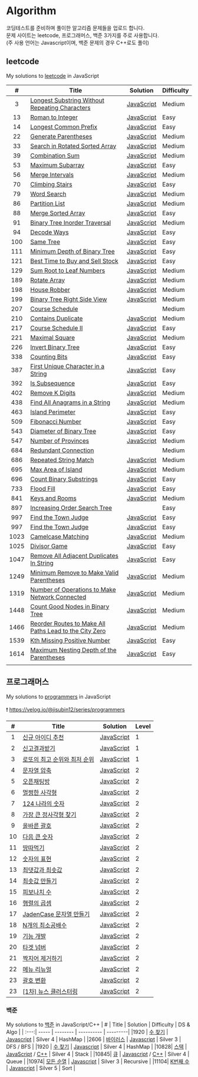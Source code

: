 # Algorithm
코딩테스트를 준비하며 풀이한 알고리즘 문제들을 업로드 합니다.<br>
문제 사이트는 leetcode, 프로그래머스, 백준 3가지를 주로 사용합니다.<br>
(주 사용 언어는 Javascript이며, 백준 문제의 경우 C++로도 풀이)

## leetcode
My solutions to [leetcode](https://leetcode.com/) in JavaScript

| #    | Title | Solution | Difficulty |
| :---:| ----- | -------- | ---------- |
| 3  | [Longest Substring Without Repeating Characters](https://leetcode.com/problems/longest-substring-without-repeating-characters/) | [JavaScript](./leetcode/leetcode_3.js) | Medium |
| 13 | [Roman to Integer](https://leetcode.com/problems/roman-to-integer/) | [JavaScript](./leetcode/leetcode_13.js) | Easy |
| 14 | [Longest Common Prefix](https://leetcode.com/problems/longest-common-prefix/) | [JavaScript](./leetcode/leetcode_14.js) | Easy |
| 22 | [Generate Parentheses](https://leetcode.com/problems/generate-parentheses/) | [JavaScript](./leetcode/leetcode_22.js) | Medium |
| 33 | [Search in Rotated Sorted Array](https://leetcode.com/problems/search-in-rotated-sorted-array/) | [JavaScript](./leetcode/leetcode_33.js) | Medium |
| 39 | [Combination Sum](https://leetcode.com/problems/combination-sum/) | [JavaScript](./leetcode/leetcode_39.js) | Medium |
| 53 | [Maximum Subarray](https://leetcode.com/problems/maximum-subarray/) | [JavaScript](./leetcode/leetcode_53.js) | Easy |
| 56 | [Merge Intervals](https://leetcode.com/problems/maximum-subarray/) | [JavaScript](./leetcode/leetcode_56.js) | Medium |
| 70 | [Climbing Stairs](https://leetcode.com/problems/climbing-stairs/) | [JavaScript](./leetcode/leetcode_70.js) | Easy |
| 79 | [Word Search](https://leetcode.com/problems/word-search/) | [JavaScript](./leetcode/leetcode_79.js) | Medium |
| 86 | [Partition List](https://leetcode.com/problems/partition-list/) | [JavaScript](./leetcode/leetcode_86.js) | Medium |
| 88 | [Merge Sorted Array](https://leetcode.com/problems/merge-sorted-array/) | [JavaScript](./leetcode/leetcode_88.js) | Easy |
| 91 | [Binary Tree Inorder Traversal](https://leetcode.com/problems/decode-ways/) | [JavaScript](./leetcode/leetcode_91.js) | Medium |
| 94 | [Decode Ways](https://leetcode.com/problems/binary-tree-inorder-traversal/submissions/) | [JavaScript](./leetcode/leetcode_94.js) | Easy |
| 100 | [Same Tree](https://leetcode.com/problems/same-tree/) | [JavaScript](./leetcode/leetcode_100.js) | Easy |
| 111 | [Minimum Depth of Binary Tree](https://leetcode.com/problems/minimum-depth-of-binary-tree/) | [JavaScript](./leetcode/leetcode_111.js) | Easy |
| 121 | [Best Time to Buy and Sell Stock](https://leetcode.com/problems/sum-root-to-leaf-numbers/) | [JavaScript](./leetcode/leetcode_121.js) | Easy |
| 129 | [Sum Root to Leaf Numbers](https://leetcode.com/problems/best-time-to-buy-and-sell-stock/) | [JavaScript](./leetcode/leetcode_129.js) | Medium |
| 189 | [Rotate Array](https://leetcode.com/problems/rotate-array/) | [JavaScript](./leetcode/leetcode_189.js) | Medium |
| 198 | [House Robber](https://leetcode.com/problems/house-robber/) | [JavaScript](./leetcode/leetcode_198.js) | Medium |
| 199 | [Binary Tree Right Side View](https://leetcode.com/problems/binary-tree-right-side-view/) | [JavaScript](./leetcode/leetcode_199.js) | Medium |
| 207 | [Course Schedule](https://leetcode.com/problems/course-schedule/) | | Medium |
| 210 | [Contains Duplicate](https://leetcode.com/problems/course-schedule-ii/) | [JavaScript](./leetcode/leetcode_210.js) | Medium |
| 217 | [Course Schedule II](https://leetcode.com/problems/contains-duplicate/) | [JavaScript](./leetcode/leetcode_217.js) | Easy |
| 221 | [Maximal Square](https://leetcode.com/problems/maximal-square/) | [JavaScript](./leetcode/leetcode_221.js) | Medium |
| 226 | [Invert Binary Tree](https://leetcode.com/problems/invert-binary-tree/) | [JavaScript](./leetcode/leetcode_226.js) | Easy |
| 338 | [Counting Bits](https://leetcode.com/problems/counting-bits/) | [JavaScript](./leetcode/leetcode_338.js) | Easy |
| 387 | [First Unique Character in a String](https://leetcode.com/problems/first-unique-character-in-a-string/) | [JavaScript](./leetcode/leetcode_387.js) | Easy |
| 392 | [Is Subsequence](https://leetcode.com/problems/is-subsequence/) | [JavaScript](./leetcode/leetcode_392.js) | Easy |
| 402 | [Remove K Digits](https://leetcode.com/problems/remove-k-digits/) | [JavaScript](./leetcode/leetcode_402.js) | Medium |
| 438 | [Find All Anagrams in a String](https://leetcode.com/problems/count-binary-substrings/) | [JavaScript](./leetcode/leetcode_438.js) | Medium |
| 463 | [Island Perimeter](https://leetcode.com/problems/island-perimeter/) | [JavaScript](./leetcode/leetcode_463.js) | Easy |
| 509 | [Fibonacci Number](https://leetcode.com/problems/fibonacci-number/) | [JavaScript](./leetcode/leetcode_509.js) | Easy |
| 543 | [Diameter of Binary Tree](https://leetcode.com/problems/diameter-of-binary-tree/) | [JavaScript](./leetcode/leetcode_543.js) | Easy |
| 547 | [Number of Provinces](https://leetcode.com/problems/number-of-provinces/) | [JavaScript](./leetcode/leetcode_547.js) | Medium |
| 684 | [Redundant Connection](https://leetcode.com/problems/redundant-connection/) | | Medium |
| 686 | [Repeated String Match](https://leetcode.com/problems/repeated-string-match/) | [JavaScript](./leetcode/leetcode_686.js) | Medium |
| 695 | [Max Area of Island](https://leetcode.com/problems/max-area-of-island/) | [JavaScript](./leetcode/leetcode_695.js) | Medium |
| 696 | [Count Binary Substrings](https://leetcode.com/problems/longest-substring-without-repeating-characters/) | [JavaScript](./leetcode/leetcode_696.js) | Easy |
| 733 | [Flood Fill](https://leetcode.com/problems/flood-fill/) | [JavaScript](./leetcode/leetcode_733.js) | Easy |
| 841 | [Keys and Rooms](https://leetcode.com/problems/keys-and-rooms/) | [JavaScript](./leetcode/leetcode_841.js) | Medium |
| 897 | [Increasing Order Search Tree](https://leetcode.com/problems/increasing-order-search-tree/) | | Easy |
| 997 | [Find the Town Judge](https://leetcode.com/problems/find-the-town-judge/) | [JavaScript](./leetcode/leetcode_997.js) | Easy |
| 997 | [Find the Town Judge](https://leetcode.com/problems/find-the-town-judge/) | [JavaScript](./leetcode/leetcode_997.js) | Easy |
| 1023 | [Camelcase Matching](https://leetcode.com/problems/camelcase-matching/) | [JavaScript](./leetcode/leetcode_1023.js) | Medium |
| 1025 | [Divisor Game](https://leetcode.com/problems/divisor-game/) | [JavaScript](./leetcode/leetcode_1025.js) | Easy |
| 1047 | [Remove All Adjacent Duplicates In String](https://leetcode.com/problems/remove-all-adjacent-duplicates-in-string/) | [JavaScript](./leetcode/leetcode_1047.js) | Easy |
| 1249 | [Minimum Remove to Make Valid Parentheses](https://leetcode.com/problems/minimum-remove-to-make-valid-parentheses/) | [JavaScript](./leetcode/leetcode_1249.js) | Medium |
| 1319 | [Number of Operations to Make Network Connected](https://leetcode.com/problems/number-of-operations-to-make-network-connected/) | [JavaScript](./leetcode/leetcode_1319.js) | Medium |
| 1448 | [Count Good Nodes in Binary Tree](https://leetcode.com/problems/count-good-nodes-in-binary-tree/) | [JavaScript](./leetcode/leetcode_1448.js) | Medium |
| 1466 | [Reorder Routes to Make All Paths Lead to the City Zero](https://leetcode.com/problems/reorder-routes-to-make-all-paths-lead-to-the-city-zero/) | [JavaScript](./leetcode/leetcode_1466.js) | Medium |
| 1539 | [Kth Missing Positive Number](https://leetcode.com/problems/kth-missing-positive-number/) | [JavaScript](./leetcode/leetcode_1539.js) | Easy |
| 1614 | [Maximum Nesting Depth of the Parentheses](https://leetcode.com/problems/maximum-nesting-depth-of-the-parentheses/) | [JavaScript](./leetcode/leetcode_1614.js) | Easy |
||||

## 프로그래머스
My solutions to [programmers](https://programmers.co.kr/learn/challenges) in JavaScript
<br>
<br>
❗️ https://velog.io/@jisubin12/series/programmers

|#  | Title               | Solution |  Level   |
|:---:| ----------------- | -------- | -------- |
|1|[신규 아이디 추천](https://programmers.co.kr/learn/courses/30/lessons/72410)|[JavaScript](./프로그래머스/Level%201/신규%20아이디%20추천.js)|1|
|2|[신고결과받기](https://programmers.co.kr/learn/courses/30/lessons/92334)|[JavaScript](./프로그래머스/Level%201/신고결과받기.js)|1|
|3|[로또의 최고 순위와 최저 순위](https://programmers.co.kr/learn/courses/30/lessons/77484)|[JavaScript](./프로그래머스/Level%201/로또의%20최고%20순위와%20최저%20순위.js)|1|
|4|[문자열 압축](https://programmers.co.kr/learn/courses/30/lessons/60057)      | [JavaScript](./프로그래머스/Level%202/문자열%20압축.js)   | 2|
|5|[오픈채팅방](https://programmers.co.kr/learn/courses/30/lessons/42888)       | [JavaScript](./프로그래머스/Level%202/오픈채팅방.js)    | 2|
|6|[멀쩡한 사각형](https://programmers.co.kr/learn/courses/30/lessons/62048)     | [JavaScript](./프로그래머스/Level%202/멀쩡한%20사각형.js) | 2 |
|7|[124 나라의 숫자](https://programmers.co.kr/learn/courses/30/lessons/12899)|[JavaScript](./프로그래머스/Level%202/124%20나라의%20숫자.js)|2|
|8|[가장 큰 정사각형 찾기](https://programmers.co.kr/learn/courses/30/lessons/12905)|[JavaScript](./프로그래머스/Level%202/가장%20큰%20정사각형%20찾기.js)|2|
|9|[올바른 괄호](https://programmers.co.kr/learn/courses/30/lessons/12909)|[JavaScript](./프로그래머스/Level%202/올바른%20괄호.js)|2|
|10|[다음 큰 숫자](https://programmers.co.kr/learn/courses/30/lessons/12911)|[JavaScript](./프로그래머스/Level%202/다음%20큰%20숫자.js)|2|
|11|[땅따먹기](https://programmers.co.kr/learn/courses/30/lessons/12913)|[JavaScript](./프로그래머스/Level%202/땅따먹기.js)|2|
|12|[숫자의 표현](https://programmers.co.kr/learn/courses/30/lessons/12924)|[JavaScript](./프로그래머스/Level%202/숫자의%20표현.js)|2|
|13|[최댓값과 최솟값](https://programmers.co.kr/learn/courses/30/lessons/12939)|[JavaScript](./프로그래머스/Level%202/최댓값과%20최솟값.js)|2|
|14|[최솟값 만들기](https://programmers.co.kr/learn/courses/30/lessons/12941)|[JavaScript](./프로그래머스/Level%202/최솟값%20만들기.js)|2|
|15|[피보나치 수](https://programmers.co.kr/learn/courses/30/lessons/12945)|[JavaScript](./프로그래머스/Level%202/피보나치%20수.js)|2|
|16|[행렬의 곱셈](https://programmers.co.kr/learn/courses/30/lessons/12949)|[JavaScript](./프로그래머스/Level%202/행렬의%20곱셈.js)|2|
|17|[JadenCase 문자열 만들기](https://programmers.co.kr/learn/courses/30/lessons/12951)|[JavaScript](./프로그래머스/Level%202/JadenCase%20문자열%20만들기.js)|2|
|18|[N개의 최소공배수](https://programmers.co.kr/learn/courses/30/lessons/12953)|[JavaScript](./프로그래머스/Level%202/N개의%20최소공배수.js)|2|
|19|[기능 개발](https://programmers.co.kr/learn/courses/30/lessons/42586)|[JavaScript](./프로그래머스/Level%202/기능%20개발.js)|2|
|20|[타겟 넘버](https://programmers.co.kr/learn/courses/30/lessons/43165)|[JavaScript](./프로그래머스/Level%202/타겟%20넘버.js)|2|
|21|[짝지어 제거하기](https://programmers.co.kr/learn/courses/30/lessons/12973)|[JavaScript](./프로그래머스/Level%202/짝지어%20제거하기.js)|2|
|22|[메뉴 리뉴얼](https://programmers.co.kr/learn/courses/30/lessons/72411)|[JavaScript](./프로그래머스/Level%202/메뉴%20리뉴얼.js)|2|
|23|[괄호 변환](https://programmers.co.kr/learn/courses/30/lessons/60058)|[JavaScript](./프로그래머스/Level%202/괄호%20변환.js)|2|
|23|[[1차] 뉴스 클러스터링](https://programmers.co.kr/learn/courses/30/lessons/17677)|[JavaScript](./프로그래머스/Level%202/%5B1차%5D뉴스%20클러스터링.js)|2|

### 백준 
My solutions to [백준](https://www.acmicpc.net/) in JavaScript/C++
| #    | Title | Solution | Difficulty | DS & Algo |
| :---:| ----- | -------- | ---------- | ---------|
|1920 | [수 찾기](https://www.acmicpc.net/problem/1920) | [Javascript](./백준/js/boj_1920.js) | Silver 4 | HashMap |
|2606 | [바이러스](https://www.acmicpc.net/problem/2606) | [Javascript](./백준/js/boj_2606.js) | Silver 3 | DFS / BFS |
|1920 | [수 찾기](https://www.acmicpc.net/problem/1920) | [Javascript](./백준/js/boj_1920.js) | Silver 4 | HashMap |
|10828| [스택](https://www.acmicpc.net/problem/10828) | [JavaScript](./백준/js/boj_10828.js) / [C++](./백준/cpp/boj_10828.cpp) | Silver 4 | Stack |
|10845| [큐](https://www.acmicpc.net/problem/10845) | [Javascript](./백준/js/boj_10845.js) / [C++](./백준/cpp/boj_10845.cpp) | Silver 4 | Queue |
|10974| [모든 순열](https://www.acmicpc.net/problem/10974) | [Javascript](./백준/js/boj_10974.js) | Silver 3 | Recursive |
|11104| [K번째 수](https://www.acmicpc.net/problem/11004) | [Javascript](./백준/js/boj_11004.js) | Silver 5 | Sort |

